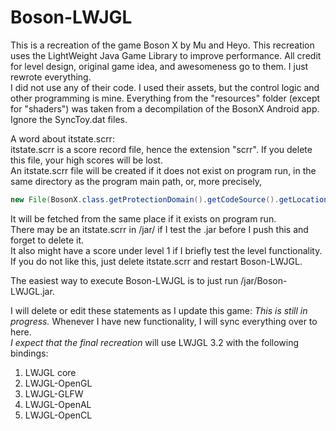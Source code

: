 # Boson-LWJGL  
This is a recreation of the game Boson X by Mu and Heyo. This recreation uses the LightWeight Java Game Library to improve performance. All credit for level design, original game idea, and awesomeness go to them. I just rewrote everything.  
I did not use any of their code. I used their assets, but the control logic and other programming is mine.
Everything from the "resources" folder (except for "shaders") was taken from a decompilation of the BosonX Android app. Ignore the SyncToy.dat files.  
  
A word about itstate.scrr:  
itstate.scrr is a score record file, hence the extension "scrr". If you delete this file, your high scores will be lost.  
An itstate.scrr file will be created if it does not exist on program run, in the same directory as the program main path, or, more precisely,  
```java
new File(BosonX.class.getProtectionDomain().getCodeSource().getLocation().getPath()).getParentFile().getAbsolutePath()
```
It will be fetched from the same place if it exists on program run.  
There may be an itstate.scrr in /jar/ if I test the .jar before I push this and forget to delete it.  
It also might have a score under level 1 if I briefly test the level functionality.  
If you do not like this, just delete itstate.scrr and restart Boson-LWJGL.  
  
The easiest way to execute Boson-LWJGL is to just run /jar/Boson-LWJGL.jar.
  
I will delete or edit these statements as I update this game:
*This is still in progress.* Whenever I have new functionality, I will sync everything over to here.  
*I expect that the final recreation* will use LWJGL 3.2 with the following bindings:  
1. LWJGL core  
2. LWJGL-OpenGL  
3. LWJGL-GLFW  
4. LWJGL-OpenAL  
5. LWJGL-OpenCL  
